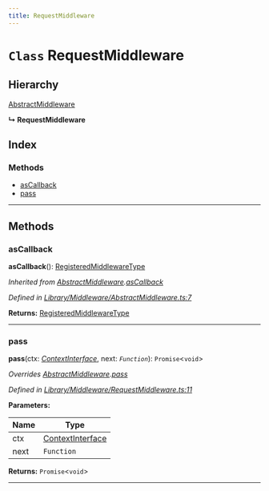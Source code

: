 ```yaml
---
title: RequestMiddleware
---
```


# `Class` RequestMiddleware

## Hierarchy

 [AbstractMiddleware](abstractmiddleware)

**↳ RequestMiddleware**

## Index

### Methods

* [asCallback](requestmiddleware#ascallback)
* [pass](requestmiddleware#pass)

---

## Methods

<a id="ascallback"></a>

###  asCallback

**asCallback**(): [RegisteredMiddlewareType]()

*Inherited from [AbstractMiddleware](abstractmiddleware).[asCallback](abstractmiddleware#ascallback)*

*Defined in [Library/Middleware/AbstractMiddleware.ts:7](https://github.com/SpoonX/stix/blob/88d2215/src/Library/Middleware/AbstractMiddleware.ts#L7)*

**Returns:** [RegisteredMiddlewareType]()

___
<a id="pass"></a>

###  pass

**pass**(ctx: *[ContextInterface](../interfaces/contextinterface)*, next: *`Function`*): `Promise`<`void`>

*Overrides [AbstractMiddleware](abstractmiddleware).[pass](abstractmiddleware#pass)*

*Defined in [Library/Middleware/RequestMiddleware.ts:11](https://github.com/SpoonX/stix/blob/88d2215/src/Library/Middleware/RequestMiddleware.ts#L11)*

**Parameters:**

| Name | Type |
| ------ | ------ |
| ctx | [ContextInterface](../interfaces/contextinterface) |
| next | `Function` |

**Returns:** `Promise`<`void`>

___

